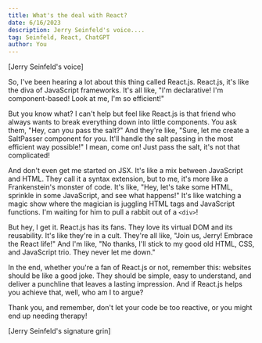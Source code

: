 ```yaml
---
title: What's the deal with React?
date: 6/16/2023
description: Jerry Seinfeld's voice....
tag: Seinfeld, React, ChatGPT
author: You
---
```


[Jerry Seinfeld's voice]

So, I've been hearing a lot about this thing called React.js. React.js, it's like the diva of JavaScript frameworks. It's all like, "I'm declarative! I'm component-based! Look at me, I'm so efficient!"

But you know what? I can't help but feel like React.js is that friend who always wants to break everything down into little components. You ask them, "Hey, can you pass the salt?" And they're like, "Sure, let me create a SaltPasser component for you. It'll handle the salt passing in the most efficient way possible!" I mean, come on! Just pass the salt, it's not that complicated!

And don't even get me started on JSX. It's like a mix between JavaScript and HTML. They call it a syntax extension, but to me, it's more like a Frankenstein's monster of code. It's like, "Hey, let's take some HTML, sprinkle in some JavaScript, and see what happens!" It's like watching a magic show where the magician is juggling HTML tags and JavaScript functions. I'm waiting for him to pull a rabbit out of a `<div>`!

But hey, I get it. React.js has its fans. They love its virtual DOM and its reusability. It's like they're in a cult. They're all like, "Join us, Jerry! Embrace the React life!" And I'm like, "No thanks, I'll stick to my good old HTML, CSS, and JavaScript trio. They never let me down."

In the end, whether you're a fan of React.js or not, remember this: websites should be like a good joke. They should be simple, easy to understand, and deliver a punchline that leaves a lasting impression. And if React.js helps you achieve that, well, who am I to argue?

Thank you, and remember, don't let your code be too reactive, or you might end up needing therapy!

[Jerry Seinfeld's signature grin]
